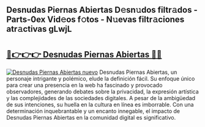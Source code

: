 ## Desnudas Piernas Abiertas D𝚎sn𝚞dos filtr𝚊dos - Parts-0ex Vid𝚎os f𝚘tos - N𝚞evas filtr𝚊ciones atr𝚊ctivas gLwjL

# <h2><a href="http://mbcz2d4.tromn.icu/?c=Desnudas+Piernas+Abiertas">🔗👉👉👉 Desnudas Piernas Abiertas 🔗🔗</a></h2>

[![Desnudas Piernas Abiertas nuevo](https://i.imgur.com/pEAQMta.gif)](http://mbcz2d4.tromn.icu/?c=Desnudas+Piernas+Abiertas)
Desnudas Piernas Abiertas, un personaje intrigante y polémico, elude la definición fácil. Su enfoque único para crear una presencia en la web ha fascinado y provocado observadores, generando debates sobre la privacidad, la expresión artística y las complejidades de las sociedades digitales. A pesar de la ambigüedad de sus intenciones, su huella en la cultura en línea es imborrable. Con una determinación inquebrantable y un encanto innegable, el impacto de Desnudas Piernas Abiertas en la comunidad digital es significativo.
